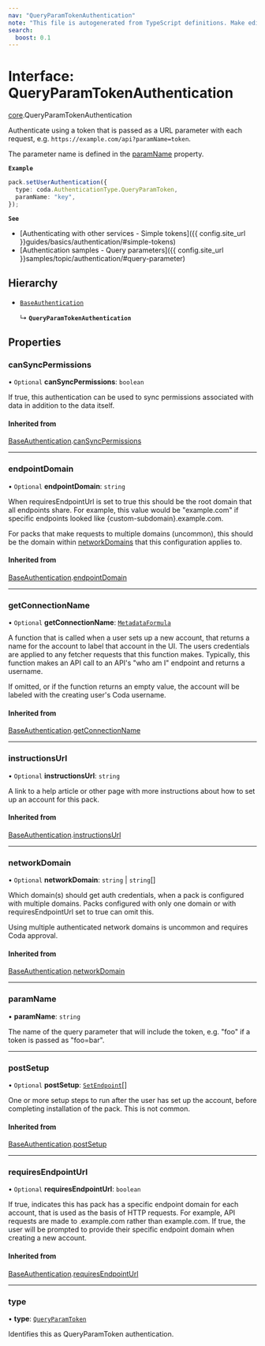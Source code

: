```yaml
---
nav: "QueryParamTokenAuthentication"
note: "This file is autogenerated from TypeScript definitions. Make edits to the comments in the TypeScript file and then run `make docs` to regenerate this file."
search:
  boost: 0.1
---
```

# Interface: QueryParamTokenAuthentication

[core](../modules/core.md).QueryParamTokenAuthentication

Authenticate using a token that is passed as a URL parameter with each request, e.g.
`https://example.com/api?paramName=token`.

The parameter name is defined in the [paramName](core.QueryParamTokenAuthentication.md#paramname) property.

**`Example`**

```ts
pack.setUserAuthentication({
  type: coda.AuthenticationType.QueryParamToken,
  paramName: "key",
});
```

**`See`**

 - [Authenticating with other services - Simple tokens]({{ config.site_url }}guides/basics/authentication/#simple-tokens)
 - [Authentication samples - Query parameters]({{ config.site_url }}samples/topic/authentication/#query-parameter)

## Hierarchy

- [`BaseAuthentication`](core.BaseAuthentication.md)

  ↳ **`QueryParamTokenAuthentication`**

## Properties

### canSyncPermissions

• `Optional` **canSyncPermissions**: `boolean`

If true, this authentication can be used to sync permissions associated with data
in addition to the data itself.

#### Inherited from

[BaseAuthentication](core.BaseAuthentication.md).[canSyncPermissions](core.BaseAuthentication.md#cansyncpermissions)

___

### endpointDomain

• `Optional` **endpointDomain**: `string`

When requiresEndpointUrl is set to true this should be the root domain that all endpoints share.
For example, this value would be "example.com" if specific endpoints looked like {custom-subdomain}.example.com.

For packs that make requests to multiple domains (uncommon), this should be the domain within
[networkDomains](core.PackVersionDefinition.md#networkdomains) that this configuration applies to.

#### Inherited from

[BaseAuthentication](core.BaseAuthentication.md).[endpointDomain](core.BaseAuthentication.md#endpointdomain)

___

### getConnectionName

• `Optional` **getConnectionName**: [`MetadataFormula`](../types/core.MetadataFormula.md)

A function that is called when a user sets up a new account, that returns a name for
the account to label that account in the UI. The users credentials are applied to any
fetcher requests that this function makes. Typically, this function makes an API call
to an API's "who am I" endpoint and returns a username.

If omitted, or if the function returns an empty value, the account will be labeled
with the creating user's Coda username.

#### Inherited from

[BaseAuthentication](core.BaseAuthentication.md).[getConnectionName](core.BaseAuthentication.md#getconnectionname)

___

### instructionsUrl

• `Optional` **instructionsUrl**: `string`

A link to a help article or other page with more instructions about how to set up an account for this pack.

#### Inherited from

[BaseAuthentication](core.BaseAuthentication.md).[instructionsUrl](core.BaseAuthentication.md#instructionsurl)

___

### networkDomain

• `Optional` **networkDomain**: `string` \| `string`[]

Which domain(s) should get auth credentials, when a pack is configured with multiple domains.
Packs configured with only one domain or with requiresEndpointUrl set to true can omit this.

Using multiple authenticated network domains is uncommon and requires Coda approval.

#### Inherited from

[BaseAuthentication](core.BaseAuthentication.md).[networkDomain](core.BaseAuthentication.md#networkdomain)

___

### paramName

• **paramName**: `string`

The name of the query parameter that will include the token,
e.g. "foo" if a token is passed as "foo=bar".

___

### postSetup

• `Optional` **postSetup**: [`SetEndpoint`](core.SetEndpoint.md)[]

One or more setup steps to run after the user has set up the account, before completing installation of the pack.
This is not common.

#### Inherited from

[BaseAuthentication](core.BaseAuthentication.md).[postSetup](core.BaseAuthentication.md#postsetup)

___

### requiresEndpointUrl

• `Optional` **requiresEndpointUrl**: `boolean`

If true, indicates this has pack has a specific endpoint domain for each account, that is used
as the basis of HTTP requests. For example, API requests are made to <custom-subdomain>.example.com
rather than example.com. If true, the user will be prompted to provide their specific endpoint domain
when creating a new account.

#### Inherited from

[BaseAuthentication](core.BaseAuthentication.md).[requiresEndpointUrl](core.BaseAuthentication.md#requiresendpointurl)

___

### type

• **type**: [`QueryParamToken`](../enums/core.AuthenticationType.md#queryparamtoken)

Identifies this as QueryParamToken authentication.
